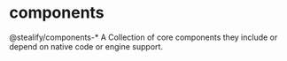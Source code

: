 # components
@stealify/components-* A Collection of core components they include or depend on native code or engine support.
